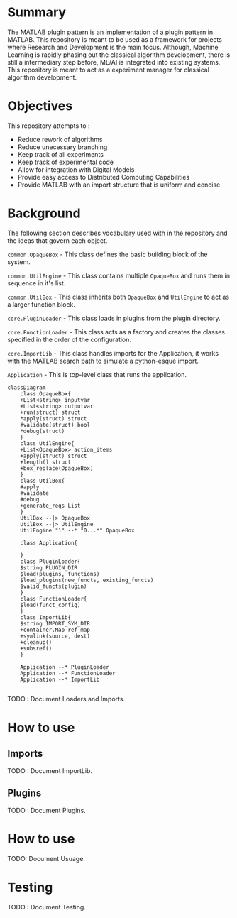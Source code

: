 # Summary

The MATLAB plugin pattern is an implementation of a plugin pattern in MATLAB. This repository is meant to be used as a framework for projects where Research and Development is the main focus.
Although, Machine Learning is rapidly phasing out the classical algorithm development, there is still a intermediary step before, ML/AI is integrated into existing systems. This repository is meant to act as a experiment manager for classical algorithm development.
  
# Objectives

This repository attempts to :
- Reduce rework of algorithms
- Reduce unecessary branching
- Keep track of all experiments
- Keep track of experimental code
- Allow for integration with Digital Models
- Provide easy access to Distributed Computing Capabilities
- Provide MATLAB with an import structure that is uniform and concise

# Background

The following section describes vocabulary used with in the repository and the ideas that govern each object.

`common.OpaqueBox` - This class defines the basic building block of the system.

`common.UtilEngine` - This class contains multiple `OpaqueBox` and runs them in sequence in it's list.

`common.UtilBox` - This class inherits both `OpaqueBox` and `UtilEngine` to act as a larger function block.

`core.PluginLoader` - This class loads in plugins from the plugin directory.

`core.FunctionLoader` - This class acts as a factory and creates the classes specified in the order of the configuration.

`core.ImportLib` - This class handles imports for the Application, it works with the MATLAB search path to simulate a python-esque import.

`Application` - This is top-level class that runs the application.
 
```mermaid 
classDiagram
	class OpaqueBox{
	+List<string> inputvar
	+List<string> outputvar
	+run(struct) struct
	*apply(struct) struct
	#validate(struct) bool
	*debug(struct)
	}
	class UtilEngine{
	+List<OpaqueBox> action_items
	+apply(struct) struct
	+length() struct
	+box_replace(OpaqueBox) 
	}
	class UtilBox{
	#apply
	#validate
	#debug
	+generate_reqs List
	}
	UtilBox --|> OpaqueBox
	UtilBox --|> UtilEngine
	UtilEngine "1" --* "0...*" OpaqueBox

	class Application{
	
	}
	class PluginLoader{
	$string PLUGIN_DIR
	$load(plugins, functions)
	$load_plugins(new_functs, existing_functs)
	$valid_functs(plugin)
	}
	class FunctionLoader{
	$load(funct_config)
	}
	class ImportLib{
	$string IMPORT_SYM_DIR
	+container.Map ref_map
	+symlink(source, dest)
	+cleanup()
	+subsref()
	}

	Application --* PluginLoader
	Application --* FunctionLoader
	Application --* ImportLib
	
```

TODO : Document Loaders and Imports.

# How to use


## Imports
TODO : Document ImportLib.

## Plugins
TODO : Document Plugins.

# How to use
TODO: Document Usuage.

# Testing
TODO : Document Testing.
